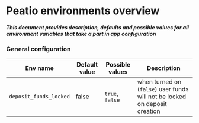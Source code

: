 # Peatio environments overview
##### This document provides description, defaults and possible values for all environment variables that take a part in app configuration

### General configuration
| Env name | Default value | Possible values | Description |
| ---------- | ------ |-------------------------|---------------------------------- |
| `deposit_funds_locked` | false | `true`, `false`| when turned on (`false`) user funds will not be locked on deposit creation |
